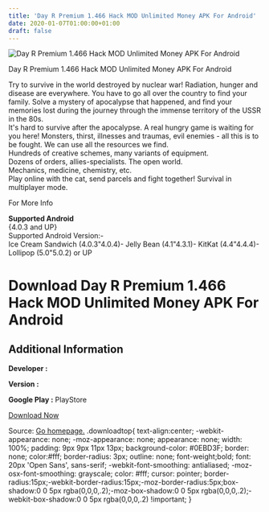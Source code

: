 ```yaml
---
title: 'Day R Premium 1.466 Hack MOD Unlimited Money APK For Android'
date: 2020-01-07T01:00:00+01:00
draft: false
---
```


![Day R Premium 1.466 Hack MOD Unlimited Money APK For Android](https://i1.wp.com/apkhome.net/wp-content/uploads/2017/05/Day-R-Premium-1.466.png "Day R Premium 1.466 Hack MOD Unlimited Money APK For Android")

  

Day R Premium 1.466 Hack MOD Unlimited Money APK For Android

Try to survive in the world destroyed by nuclear war! Radiation, hunger and disease are everywhere. You have to go all over the country to find your family. Solve a mystery of apocalypse that happened, and find your memories lost during the journey through the immense territory of the USSR in the 80s.  
It's hard to survive after the apocalypse. A real hungry game is waiting for you here! Monsters, thirst, illnesses and traumas, evil enemies - all this is to be fought. We can use all the resources we find.  
Hundreds of creative schemes, many variants of equipment.  
Dozens of orders, allies-specialists. The open world.  
Mechanics, medicine, chemistry, etc.  
Play online with the cat, send parcels and fight together! Survival in multiplayer mode.

For More Info

**Supported Android**  
{4.0.3 and UP}  
Supported Android Version:-  
Ice Cream Sandwich (4.0.3"4.0.4)- Jelly Bean (4.1"4.3.1)- KitKat (4.4"4.4.4)- Lollipop (5.0"5.0.2) or UP

Download Day R Premium 1.466 Hack MOD Unlimited Money APK For Android
=====================================================================

Additional Information
----------------------

**Developer :**

**Version :**

**Google Play :** PlayStore

  

[Download Now](https://store4app.co/post/day-r-premium-1-466-hack-mod-unlimited-money-apk-for-android_1573671943)

  
Source: [Go homepage.](https://store4app.co/post/day-r-premium-1-466-hack-mod-unlimited-money-apk-for-android_1573671943) .downloadtop{ text-align:center; -webkit-appearance: none; -moz-appearance: none; appearance: none; width: 100%; padding: 9px 9px 11px 13px; background-color: #0EBD3F; border: none; color:#fff; border-radius: 3px; outline: none; font-weight;bold; font: 20px 'Open Sans', sans-serif; -webkit-font-smoothing: antialiased; -moz-osx-font-smoothing: grayscale; color: #fff; cursor: pointer; border-radius:15px;-webkit-border-radius:15px;-moz-border-radius:5px;box-shadow:0 0 5px rgba(0,0,0,.2);-moz-box-shadow:0 0 5px rgba(0,0,0,.2);-webkit-box-shadow:0 0 5px rgba(0,0,0,.2) !important; }